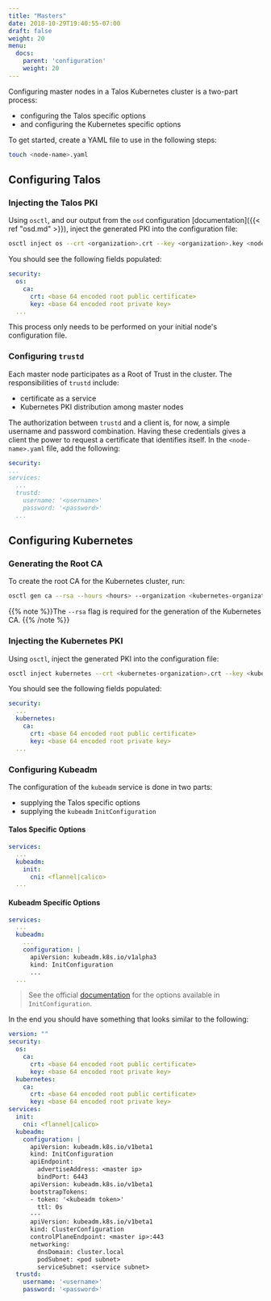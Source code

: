 ```yaml
---
title: "Masters"
date: 2018-10-29T19:40:55-07:00
draft: false
weight: 20
menu:
  docs:
    parent: 'configuration'
    weight: 20
---
```


Configuring master nodes in a Talos Kubernetes cluster is a two-part process:

- configuring the Talos specific options
- and configuring the Kubernetes specific options

To get started, create a YAML file to use in the following steps:

```bash
touch <node-name>.yaml
```

## Configuring Talos

### Injecting the Talos PKI

Using `osctl`, and our output from the `osd` configuration [documentation]({{< ref "osd.md" >}}), inject the generated PKI into the configuration file:

```bash
osctl inject os --crt <organization>.crt --key <organization>.key <node-name>.yaml
```

You should see the following fields populated:

```yaml
security:
  os:
    ca:
      crt: <base 64 encoded root public certificate>
      key: <base 64 encoded root private key>
  ...
```

This process only needs to be performed on your initial node's configuration file.

### Configuring `trustd`

Each master node participates as a Root of Trust in the cluster.
The responsibilities of `trustd` include:

- certificate as a service
- Kubernetes PKI distribution among master nodes

The authorization between `trustd` and a client is, for now, a simple username and password combination.
Having these credentials gives a client the power to request a certificate that identifies itself.
In the `<node-name>.yaml` file, add the following:

```yaml
security:
...
services:
  ...
  trustd:
    username: '<username>'
    password: '<password>'
  ...
```

## Configuring Kubernetes

### Generating the Root CA

To create the root CA for the Kubernetes cluster, run:

```bash
osctl gen ca --rsa --hours <hours> --organization <kubernetes-organization>
```

{{% note %}}The `--rsa` flag is required for the generation of the Kubernetes CA. {{% /note %}}

### Injecting the Kubernetes PKI

Using `osctl`, inject the generated PKI into the configuration file:

```bash
osctl inject kubernetes --crt <kubernetes-organization>.crt --key <kubernetes-organization>.key <node-name>.yaml
```

You should see the following fields populated:

```yaml
security:
  ...
  kubernetes:
    ca:
      crt: <base 64 encoded root public certificate>
      key: <base 64 encoded root private key>
  ...
```

### Configuring Kubeadm

The configuration of the `kubeadm` service is done in two parts:

- supplying the Talos specific options
- supplying the `kubeadm` `InitConfiguration`

#### Talos Specific Options

```yaml
services:
  ...
  kubeadm:
    init:
      cni: <flannel|calico>
  ...
```

#### Kubeadm Specific Options

```yaml
services:
  ...
  kubeadm:
    ...
    configuration: |
      apiVersion: kubeadm.k8s.io/v1alpha3
      kind: InitConfiguration
      ...
  ...
```

> See the official [documentation](https://kubernetes.io/docs/reference/setup-tools/kubeadm/kubeadm-init/) for the options available in `InitConfiguration`.

In the end you should have something that looks similar to the following:

```yaml
version: ""
security:
  os:
    ca:
      crt: <base 64 encoded root public certificate>
      key: <base 64 encoded root private key>
  kubernetes:
    ca:
      crt: <base 64 encoded root public certificate>
      key: <base 64 encoded root private key>
services:
  init:
    cni: <flannel|calico>
  kubeadm:
    configuration: |
      apiVersion: kubeadm.k8s.io/v1beta1
      kind: InitConfiguration
      apiEndpoint:
        advertiseAddress: <master ip>
        bindPort: 6443
      apiVersion: kubeadm.k8s.io/v1beta1
      bootstrapTokens:
      - token: '<kubeadm token>'
        ttl: 0s
      ---
      apiVersion: kubeadm.k8s.io/v1beta1
      kind: ClusterConfiguration
      controlPlaneEndpoint: <master ip>:443
      networking:
        dnsDomain: cluster.local
        podSubnet: <pod subnet>
        serviceSubnet: <service subnet>
  trustd:
    username: '<username>'
    password: '<password>'
```
